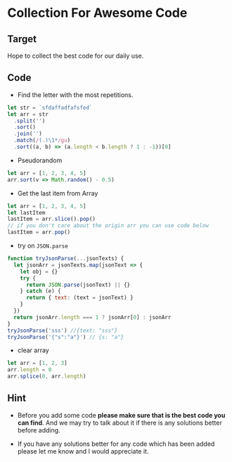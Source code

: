 # Collection For Awesome Code

## Target

Hope to collect the best code for our daily use.

## Code

- Find the letter with the most repetitions.

```js
let str = `sfdaffadfafsfed`
let arr = str
  .split('')
  .sort()
  .join('')
  .match(/(.)\1*/gu)
  .sort((a, b) => (a.length < b.length ? 1 : -1))[0]
```

- Pseudorandom

```js
let arr = [1, 2, 3, 4, 5]
arr.sort(v => Math.random() - 0.5)
```

- Get the last item from Array

```js
let arr = [1, 2, 3, 4, 5]
let lastItem
lastItem = arr.slice().pop()
// if you don't care about the origin arr you can use code below
lastItem = arr.pop()
```

- try on `JSON.parse`

```js
function tryJsonParse(...jsonTexts) {
  let jsonArr = jsonTexts.map(jsonText => {
    let obj = {}
    try {
      return JSON.parse(jsonText) || {}
    } catch (e) {
      return { text: (text = jsonText) }
    }
  })
  return jsonArr.length === 1 ? jsonArr[0] : jsonArr
}
tryJsonParse('sss') //{text: "sss"}
tryJsonParse('{"s":"a"}') // {s: "a"}
```

- clear array

```js
let arr = [1, 2, 3]
arr.length = 0
arr.splice(0, arr.length)
```

## Hint

- Before you add some code **please make sure that is the best code you can find**. And we may try to talk about it if there is any solutions better before adding.

- If you have any solutions better for any code which has been added please let me know and I would appreciate it.
